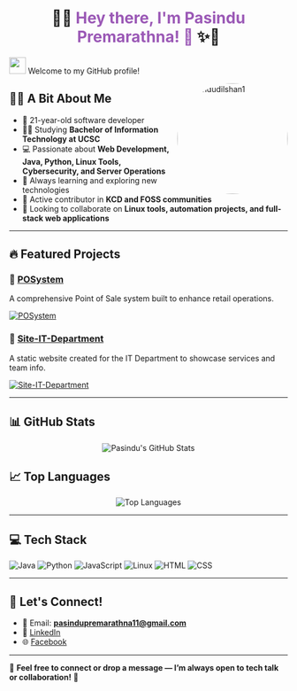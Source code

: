 <h1 align="center">
  🌈✨ <span style="color:#9b59b6;"><b>Hey there, I'm Pasindu Premarathna! 👋</b></span> ✨🌈
</h1>

<img src="https://raw.githubusercontent.com/MartinHeinz/MartinHeinz/master/wave.gif" width="30px"> Welcome to my GitHub profile!

<img src="https://avatars.githubusercontent.com/u/146967638?s=400&u=bee07b75c9d4cb2992f06693769a315a82726e69&v=4" alt="pasindudilshan1" align="right" width="200" style="border-radius: 50%;">

## 🧑‍💻 A Bit About Me
- 🎂 21-year-old software developer  
- 👨‍🎓 Studying **Bachelor of Information Technology at UCSC**  
- 💻 Passionate about **Web Development, Java, Python, Linux Tools, Cybersecurity, and Server Operations**  
- 🌱 Always learning and exploring new technologies  
- 🤝 Active contributor in **KCD and FOSS communities**  
- 🚀 Looking to collaborate on **Linux tools, automation projects, and full-stack web applications**

---

## 🔥 Featured Projects

### 📌 [POSystem](https://github.com/pasindudilshan1/POSystem)
A comprehensive Point of Sale system built to enhance retail operations.

[![POSystem](https://github-readme-stats.vercel.app/api/pin/?username=pasindudilshan1&repo=POSystem&theme=tokyonight)](https://github.com/pasindudilshan1/POSystem)

### 📌 [Site-IT-Department](https://github.com/pasindudilshan1/Site-IT-Department)
A static website created for the IT Department to showcase services and team info.

[![Site-IT-Department](https://github-readme-stats.vercel.app/api/pin/?username=pasindudilshan1&repo=Site-IT-Department&theme=tokyonight)](https://github.com/pasindudilshan1/Site-IT-Department)

---

## 📊 GitHub Stats
<div align="center">
  <img src="https://github-readme-stats.vercel.app/api?username=pasindudilshan1&show_icons=true&theme=tokyonight" alt="Pasindu's GitHub Stats" />
</div>

## 📈 Top Languages
<div align="center">
  <img src="https://github-readme-stats.vercel.app/api/top-langs/?username=pasindudilshan1&langs_count=6&theme=tokyonight" alt="Top Languages" />
</div>

---

## 💻 Tech Stack

![Java](https://img.shields.io/badge/Java-007396?style=for-the-badge&logo=java&logoColor=white)
![Python](https://img.shields.io/badge/Python-3776AB?style=for-the-badge&logo=python&logoColor=white)
![JavaScript](https://img.shields.io/badge/JavaScript-F7DF1E?style=for-the-badge&logo=javascript&logoColor=black)
![Linux](https://img.shields.io/badge/Linux-FCC624?style=for-the-badge&logo=linux&logoColor=black)
![HTML](https://img.shields.io/badge/HTML5-E34F26?style=for-the-badge&logo=html5&logoColor=white)
![CSS](https://img.shields.io/badge/CSS3-1572B6?style=for-the-badge&logo=css3&logoColor=white)

---

## 🤝 Let's Connect!
- 📧 Email: **pasindupremarathna11@gmail.com**
- 🔗 [LinkedIn](https://www.linkedin.com/in/pasindu-premarathna-22888b314)
- 🌐 [Facebook](https://www.facebook.com/Pasindu-Dilshan)

---

💬 **Feel free to connect or drop a message — I’m always open to tech talk or collaboration!** 🚀

